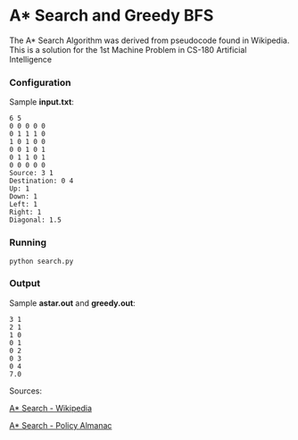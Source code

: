 A* Search and Greedy BFS
===========
The A* Search Algorithm was derived from pseudocode found in Wikipedia.
This is a solution for the 1st Machine Problem in CS-180 Artificial Intelligence

### Configuration

Sample **input.txt**:

```
6 5
0 0 0 0 0
0 1 1 1 0
1 0 1 0 0
0 0 1 0 1
0 1 1 0 1
0 0 0 0 0
Source: 3 1
Destination: 0 4
Up: 1
Down: 1
Left: 1
Right: 1
Diagonal: 1.5
```

### Running
```
python search.py
```

### Output
Sample **astar.out** and **greedy.out**:
```
3 1
2 1
1 0
0 1
0 2
0 3
0 4
7.0
```
Sources:

[A* Search - Wikipedia](http://en.wikipedia.org/wiki/A*_search_algorithm)


[A* Search - Policy Almanac](http://www.policyalmanac.org/games/aStarTutorial.htm)
